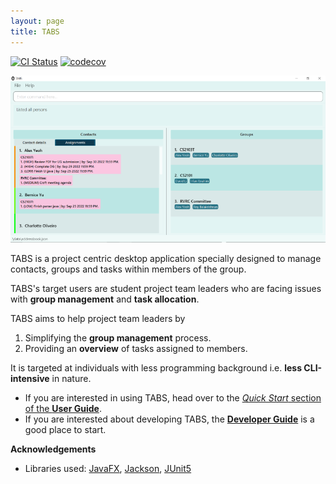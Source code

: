 ```yaml
---
layout: page
title: TABS
---
```


[![CI Status](https://github.com/AY2223S1-CS2103T-W10-1/tp/workflows/Java%20CI/badge.svg)](https://github.com/AY2223S1-CS2103T-W10-1/tp/actions)
[![codecov](https://codecov.io/gh/AY2223S1-CS2103T-W10-1/tp/branch/master/graph/badge.svg?token=SQQ4K5J7N0)](https://codecov.io/gh/AY2223S1-CS2103T-W10-1/tp)

![Ui](images/Ui.png)

TABS is a project centric desktop application specially designed to manage contacts, groups and tasks within members of the group.

TABS's target users are student project team leaders who are facing issues with **group management** and **task allocation**.

TABS aims to help project team leaders by
1. Simplifying the **group management** process.
2. Providing an **overview** of tasks assigned to members.

It is targeted at individuals with less programming background i.e. **less CLI-intensive** in nature.

* If you are interested in using TABS, head over to the [_Quick Start_ section of the **User Guide**](https://ay2223s1-cs2103t-w10-1.github.io/tp/UserGuide.html).
* If you are interested about developing TABS, the [**Developer Guide**](https://ay2223s1-cs2103t-w10-1.github.io/tp/DeveloperGuide.html) is a good place to start.


**Acknowledgements**

* Libraries used: [JavaFX](https://openjfx.io/), [Jackson](https://github.com/FasterXML/jackson), [JUnit5](https://github.com/junit-team/junit5)
